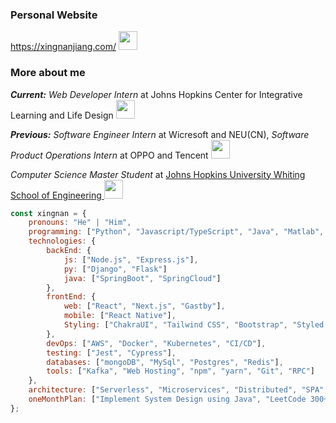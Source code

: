 ### Personal Website 
https://xingnanjiang.com/ <img src="https://emojis.slackmojis.com/emojis/images/1531849430/4246/blob-sunglasses.gif?1531849430" width="30"/>


### More about me

<p><em><b>Current:</b> Web Developer Intern</em> at Johns Hopkins Center for Integrative Learning and Life Design
<img src="https://media.giphy.com/media/WUlplcMpOCEmTGBtBW/giphy.gif" width="30"> 
</p>
<p><em><b>Previous:</b> Software Engineer Intern</em> at Wicresoft and NEU(CN), <em>Software Product Operations Intern</em> at OPPO and Tencent <img src="https://media.giphy.com/media/WUlplcMpOCEmTGBtBW/giphy.gif" width="30"> 
</p>
<p><em>Computer Science Master Student</em> at <a href="https://www.cs.jhu.edu/academic-programs/graduate-studies/mse-programs/">Johns Hopkins University Whiting School of Engineering
</a><img src="https://media.giphy.com/media/WUlplcMpOCEmTGBtBW/giphy.gif" width="30"> 
</p>

```javascript
const xingnan = {
    pronouns: "He" | "Him",
    programming: ["Python", "Javascript/TypeScript", "Java", "Matlab", "R", "HTML/CSS"],
    technologies: {
        backEnd: {
            js: ["Node.js", "Express.js"],
            py: ["Django", "Flask"]
            java: ["SpringBoot", "SpringCloud"]
        },
        frontEnd: {
            web: ["React", "Next.js", "Gastby"],
            mobile: ["React Native"],
            Styling: ["ChakraUI", "Tailwind CSS", "Bootstrap", "Styled Components"]
        },
        devOps: ["AWS", "Docker", "Kubernetes", "CI/CD"],
        testing: ["Jest", "Cypress"],
        databases: ["mongoDB", "MySql", "Postgres", "Redis"],
        tools: ["Kafka", "Web Hosting", "npm", "yarn", "Git", "RPC"]
    },
    architecture: ["Serverless", "Microservices", "Distributed", "SPA", "Static Sites"],
    oneMonthPlan: ["Implement System Design using Java", "LeetCode 300+ using Python"]
};
```
  
